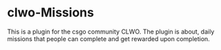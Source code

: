 # clwo-Missions
This is a plugin for the csgo community CLWO.
The plugin is about, daily missions that people can complete and get rewarded upon completion.